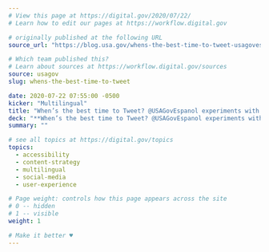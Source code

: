 ```yaml
---
# View this page at https://digital.gov/2020/07/22/
# Learn how to edit our pages at https://workflow.digital.gov

# originally published at the following URL
source_url: "https://blog.usa.gov/whens-the-best-time-to-tweet-usagovespanol-experiments-with-twitter"

# Which team published this?
# Learn about sources at https://workflow.digital.gov/sources
source: usagov
slug: whens-the-best-time-to-tweet

date: 2020-07-22 07:55:00 -0500
kicker: "Multilingual"
title: "When’s the best time to Tweet? @USAGovEspanol experiments with Twitter"
deck: "**When’s the best time to Tweet? @USAGovEspanol experiments with Twitter**&mdash;A good following on social media is fundamental to USAGov’s goal of getting clear and helpful government information to Spanish speakers around the country. To make sure we’re reaching the right people at the right time with valuable content, our team began to rethink our USAGov en Español Twitter strategy."
summary: ""

# see all topics at https://digital.gov/topics
topics: 
  - accessibility
  - content-strategy
  - multilingual
  - social-media
  - user-experience

# Page weight: controls how this page appears across the site
# 0 -- hidden
# 1 -- visible
weight: 1

# Make it better ♥
---
```

